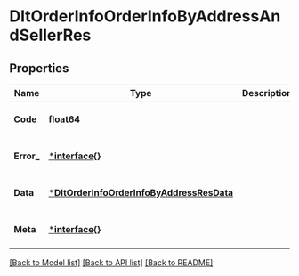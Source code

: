 # DltOrderInfoOrderInfoByAddressAndSellerRes

## Properties
Name | Type | Description | Notes
------------ | ------------- | ------------- | -------------
**Code** | **float64** |  | [optional] [default to null]
**Error_** | [***interface{}**](interface{}.md) |  | [optional] [default to null]
**Data** | [***DltOrderInfoOrderInfoByAddressResData**](dltOrderInfoOrderInfoByAddressRes_data.md) |  | [optional] [default to null]
**Meta** | [***interface{}**](interface{}.md) |  | [optional] [default to null]

[[Back to Model list]](../README.md#documentation-for-models) [[Back to API list]](../README.md#documentation-for-api-endpoints) [[Back to README]](../README.md)

